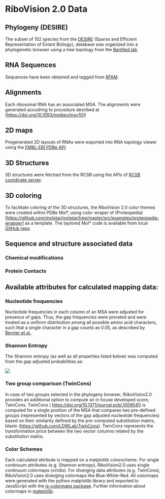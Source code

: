 # RiboVision 2.0 Data
## Phylogeny (DESIRE)
The subset of 152 species from the [DESIRE](https://doi.org/10.1093/molbev/msy101) (Sparse and Efficient Representation of Extant Biology), 
database was organized into a phylogenetic browser using a tree topology from the [Banfiled lab](https://doi.org/10.1038/nmicrobiol.2016.48).

## RNA Sequences
Sequences have been obtained and tagged from [RFAM](https://rfam.org).

## Alignments 
Each ribosomal RNA has an associated MSA. The alignments were generated accodring to procedure desribed at (https://doi.org/10.1093/molbev/msy101)

## 2D maps 
Pregenerated 2D layouts of RNAs were exported into RNA topology viewer using the [EMBL-EBI PDBe API](https://www.ebi.ac.uk/pdbe/static/entry/7k00_1_A.json).

## 3D Structures 
3D structures were fetched from the RCSB  using the APIs of [RCSB coordinate server](https://models.rcsb.org/v1/7k00/).

## 3D coloring
To facilitate coloring of the 3D structures, the RiboVision 2.0 color themes were created within PDBe Mol*, using color wraper of (Proteopedia)[https://github.com/molstar/molstar/tree/master/src/examples/proteopedia-wrapper]  as a template. The taylored Mol* code is available from local [GitHub repo](https://github.com/LDWLab/pdbe-molstar-GT).

## Sequence and structure associated data
### Chemical modifications

### Protein Contacts


## Available attributes for calculated mapping data:
### Nucleotide frequencies
Nucleotide frequencies in each column of an MSA were adjusted for presence of gaps. Thus, the gap frequencies were prorated and were treated as a uniform distribution among all possible amino acid characters, such that a single character in a gap counts as 0.05, as described by [Bernier et al.](10.1093/molbev/msy101).

### Shannon Entropy
The Shannon entropy (as well as all properties listed below) was computed from the gap adjusted probabilities as:

<img src="https://render.githubusercontent.com/render/math?math=H_{SE}(n) = -\sum_{i=1}^c p_i(n)log_2p_i(n) \approx -\sum_{i=1}^c f_i(n)log_2f_i(n)">

### Two group comparison (TwinCons)
In case of two groups selected in the phylogeny browser, RiiboVision2.0 provides an additional option to compute an in house developed score, TwinCons. TwinCons (
https://doi.org/10.1371/journal.pcbi.1009541) is computed for a single position of the MSA that compares two pre-defined groups (represented by vectors of the gap adjusted nucleotide frequencies) based on their similarity defined by the pre-computed substitution matrix, blastn (https://github.com/LDWLab/TwinCons). TwinCons represents the transformation price between the two vector columns related by the substitution matrix. 

### Color Schemes
Each calculated attribute is mapped on a matplotlib colorscheme. For single continuum attributes (e.g. Shannon entropy), RiboVision2.0 uses single continuum colormaps (viridis). For diverging data attributes (e.g. TwinCons), RiboVision2.0 uses diverging colormaps like Blue-White-Red. All colormaps were generated with the python matplotlib library and exported to JavaScript with the [js-colormaps package](https://github.com/timothygebhard/js-colormaps). Further information about colormaps in [matplotlib](https://bids.github.io/colormap/).
